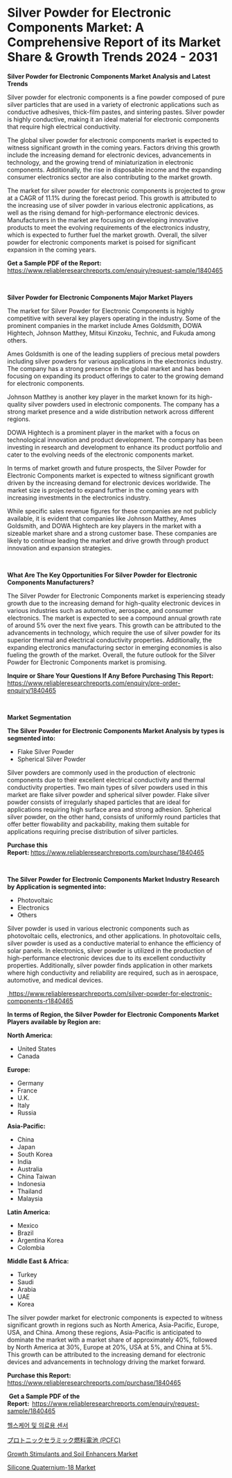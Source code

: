 <p><h1>Silver Powder for Electronic Components Market: A Comprehensive Report of its Market Share & Growth Trends 2024 - 2031</h1></p><p><strong>Silver Powder for Electronic Components Market Analysis and Latest Trends</strong></p>
<p><p>Silver powder for electronic components is a fine powder composed of pure silver particles that are used in a variety of electronic applications such as conductive adhesives, thick-film pastes, and sintering pastes. Silver powder is highly conductive, making it an ideal material for electronic components that require high electrical conductivity.</p><p>The global silver powder for electronic components market is expected to witness significant growth in the coming years. Factors driving this growth include the increasing demand for electronic devices, advancements in technology, and the growing trend of miniaturization in electronic components. Additionally, the rise in disposable income and the expanding consumer electronics sector are also contributing to the market growth.</p><p>The market for silver powder for electronic components is projected to grow at a CAGR of 11.1% during the forecast period. This growth is attributed to the increasing use of silver powder in various electronic applications, as well as the rising demand for high-performance electronic devices. Manufacturers in the market are focusing on developing innovative products to meet the evolving requirements of the electronics industry, which is expected to further fuel the market growth. Overall, the silver powder for electronic components market is poised for significant expansion in the coming years.</p></p>
<p><strong>Get a Sample PDF of the Report:&nbsp;</strong> <a href="https://www.reliableresearchreports.com/enquiry/request-sample/1840465">https://www.reliableresearchreports.com/enquiry/request-sample/1840465</a></p>
<p>&nbsp;</p>
<p><strong>Silver Powder for Electronic Components Major Market Players</strong></p>
<p><p>The market for Silver Powder for Electronic Components is highly competitive with several key players operating in the industry. Some of the prominent companies in the market include Ames Goldsmith, DOWA Hightech, Johnson Matthey, Mitsui Kinzoku, Technic, and Fukuda among others.</p><p>Ames Goldsmith is one of the leading suppliers of precious metal powders including silver powders for various applications in the electronics industry. The company has a strong presence in the global market and has been focusing on expanding its product offerings to cater to the growing demand for electronic components.</p><p>Johnson Matthey is another key player in the market known for its high-quality silver powders used in electronic components. The company has a strong market presence and a wide distribution network across different regions.</p><p>DOWA Hightech is a prominent player in the market with a focus on technological innovation and product development. The company has been investing in research and development to enhance its product portfolio and cater to the evolving needs of the electronic components market.</p><p>In terms of market growth and future prospects, the Silver Powder for Electronic Components market is expected to witness significant growth driven by the increasing demand for electronic devices worldwide. The market size is projected to expand further in the coming years with increasing investments in the electronics industry.</p><p>While specific sales revenue figures for these companies are not publicly available, it is evident that companies like Johnson Matthey, Ames Goldsmith, and DOWA Hightech are key players in the market with a sizeable market share and a strong customer base. These companies are likely to continue leading the market and drive growth through product innovation and expansion strategies.</p></p>
<p>&nbsp;</p>
<p><strong>What Are The Key Opportunities For Silver Powder for Electronic Components Manufacturers?</strong></p>
<p><p>The Silver Powder for Electronic Components market is experiencing steady growth due to the increasing demand for high-quality electronic devices in various industries such as automotive, aerospace, and consumer electronics. The market is expected to see a compound annual growth rate of around 5% over the next five years. This growth can be attributed to the advancements in technology, which require the use of silver powder for its superior thermal and electrical conductivity properties. Additionally, the expanding electronics manufacturing sector in emerging economies is also fueling the growth of the market. Overall, the future outlook for the Silver Powder for Electronic Components market is promising.</p></p>
<p><strong>Inquire or Share Your Questions If Any Before Purchasing This Report:</strong> <a href="https://www.reliableresearchreports.com/enquiry/pre-order-enquiry/1840465">https://www.reliableresearchreports.com/enquiry/pre-order-enquiry/1840465</a></p>
<p>&nbsp;</p>
<p><strong>Market Segmentation</strong></p>
<p><strong>The Silver Powder for Electronic Components Market Analysis by types is segmented into:</strong></p>
<p><ul><li>Flake Silver Powder</li><li>Spherical Silver Powder</li></ul></p>
<p><p>Silver powders are commonly used in the production of electronic components due to their excellent electrical conductivity and thermal conductivity properties. Two main types of silver powders used in this market are flake silver powder and spherical silver powder. Flake silver powder consists of irregularly shaped particles that are ideal for applications requiring high surface area and strong adhesion. Spherical silver powder, on the other hand, consists of uniformly round particles that offer better flowability and packability, making them suitable for applications requiring precise distribution of silver particles.</p></p>
<p><strong>Purchase this Report:&nbsp;</strong><a href="https://www.reliableresearchreports.com/purchase/1840465">https://www.reliableresearchreports.com/purchase/1840465</a></p>
<p>&nbsp;</p>
<p><strong>The Silver Powder for Electronic Components Market Industry Research by Application is segmented into:</strong></p>
<p><ul><li>Photovoltaic</li><li>Electronics</li><li>Others</li></ul></p>
<p><p>Silver powder is used in various electronic components such as photovoltaic cells, electronics, and other applications. In photovoltaic cells, silver powder is used as a conductive material to enhance the efficiency of solar panels. In electronics, silver powder is utilized in the production of high-performance electronic devices due to its excellent conductivity properties. Additionally, silver powder finds application in other markets where high conductivity and reliability are required, such as in aerospace, automotive, and medical devices.</p></p>
<p><a href="https://www.reliableresearchreports.com/silver-powder-for-electronic-components-r1840465">&nbsp;https://www.reliableresearchreports.com/silver-powder-for-electronic-components-r1840465</a></p>
<p><strong>In terms of Region, the Silver Powder for Electronic Components Market Players available by Region are:</strong></p>
<p>
    <p> <strong> North America: </strong>
        <ul>
            <li>United States</li>
            <li>Canada</li>
        </ul>
        </p> 
    <p> <strong> Europe: </strong>
        <ul>
            <li>Germany</li>
            <li>France</li>
            <li>U.K.</li>
            <li>Italy</li>
            <li>Russia</li>
        </ul>
        </p> 
    <p> <strong> Asia-Pacific: </strong>
        <ul>
            <li>China</li>
            <li>Japan</li>
            <li>South Korea</li>
            <li>India</li>
            <li>Australia</li>
            <li>China Taiwan</li>
            <li>Indonesia</li>
            <li>Thailand</li>
            <li>Malaysia</li>
        </ul>
        </p> 
    <p> <strong> Latin America: </strong>
        <ul>
            <li>Mexico</li>
            <li>Brazil</li>
            <li>Argentina Korea</li>
            <li>Colombia</li>
        </ul>
        </p> 
    <p> <strong> Middle East & Africa: </strong>
        <ul>
            <li>Turkey</li>
            <li>Saudi</li>
            <li>Arabia</li>
            <li>UAE</li>
            <li>Korea</li>
        </ul>
    </p>
    </p>
<p><p>The silver powder market for electronic components is expected to witness significant growth in regions such as North America, Asia-Pacific, Europe, USA, and China. Among these regions, Asia-Pacific is anticipated to dominate the market with a market share of approximately 40%, followed by North America at 30%, Europe at 20%, USA at 5%, and China at 5%. This growth can be attributed to the increasing demand for electronic devices and advancements in technology driving the market forward.</p></p>
<p><strong>Purchase this Report: </strong><a href="https://www.reliableresearchreports.com/purchase/1840465">https://www.reliableresearchreports.com/purchase/1840465</a></p>
<p>&nbsp;<strong>Get a Sample PDF of the Report:&nbsp;&nbsp;</strong><a href="https://www.reliableresearchreports.com/enquiry/request-sample/1840465">https://www.reliableresearchreports.com/enquiry/request-sample/1840465</a></p>
<p><strong></strong></p>
<p><p><a href="https://github.com/shade463/Market-Research-Report-List-1/blob/main/4619895144335.md">헬스케어 및 의료용 센서</a></p><p><a href="https://github.com/roulaayoub-saad/Market-Research-Report-List-1/blob/main/9200350138288.md">プロトニックセラミック燃料電池 (PCFC)</a></p><p><a href="https://github.com/LaceyZemlak1/Market-Research-Report-List-1/blob/main/growth-stimulants-and-soil-enhancers-market.md">Growth Stimulants and Soil Enhancers Market</a></p><p><a href="https://github.com/MyrtisWest1/Market-Research-Report-List-1/blob/main/silicone-quaternium-18-market.md">Silicone Quaternium-18 Market</a></p></p>